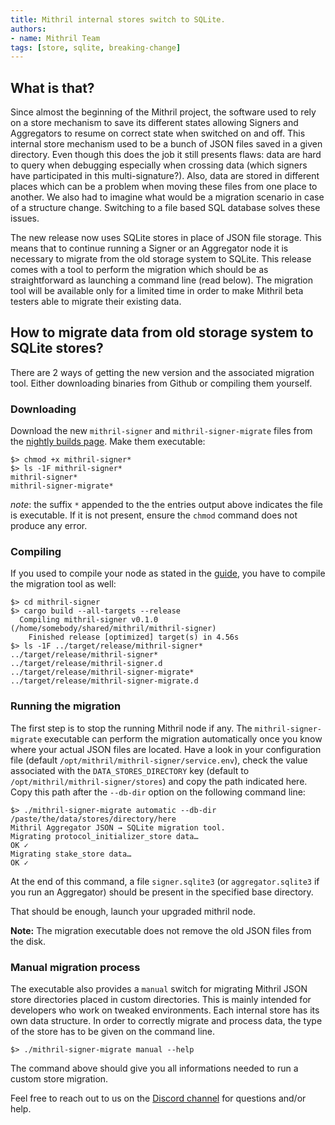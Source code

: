 ```yaml
---
title: Mithril internal stores switch to SQLite.
authors:
- name: Mithril Team
tags: [store, sqlite, breaking-change]
---
```


## What is that?

Since almost the beginning of the Mithril project, the software used to rely on a store mechanism to save its different states allowing Signers and Aggregators to resume on correct state when switched on and off. This internal store mechanism used to be a bunch of JSON files saved in a given directory. Even though this does the job it still presents flaws: data are hard to query when debugging especially when crossing data (which signers have participated in this multi-signature?). Also, data are stored in different places which can be a problem when moving these files from one place to another. We also had to imagine what would be a migration scenario in case of a structure change. Switching to a file based SQL database solves these issues.

The new release now uses SQLite stores in place of JSON file storage. This means that to continue running a Signer or an Aggregator node it is necessary to migrate from the old storage system to SQLite. This release comes with a tool to perform the migration which should be as straightforward as launching a command line (read below). The migration tool will be available only for a limited time in order to make Mithril beta testers able to migrate their existing data.

## How to migrate data from old storage system to SQLite stores?

There are 2 ways of getting the new version and the associated migration tool. Either downloading binaries from Github or compiling them yourself.

### Downloading

Download the new `mithril-signer` and `mithril-signer-migrate` files from the [nightly builds page](https://github.com/input-output-hk/mithril/releases/tag/nightly). Make them executable:

```
$> chmod +x mithril-signer*
$> ls -1F mithril-signer*
mithril-signer*
mithril-signer-migrate*
```

_note_: the suffix `*` appended to the the entries output above indicates the file is executable. If it is not present, ensure the `chmod` command does not produce any error.

### Compiling

If you used to compile your node as stated in the [guide](https://mithril.network/doc/manual/getting-started/run-signer-node), you have to compile the migration tool as well:

```
$> cd mithril-signer
$> cargo build --all-targets --release
  Compiling mithril-signer v0.1.0 (/home/somebody/shared/mithril/mithril-signer)
    Finished release [optimized] target(s) in 4.56s
$> ls -1F ../target/release/mithril-signer*
../target/release/mithril-signer*
../target/release/mithril-signer.d
../target/release/mithril-signer-migrate*
../target/release/mithril-signer-migrate.d
```

### Running the migration

The first step is to stop the running Mithril node if any. The `mithril-signer-migrate` executable can perform the migration automatically once you know where your actual JSON files are located. Have a look in your configuration file (default `/opt/mithril/mithril-signer/service.env`), check the value associated with the `DATA_STORES_DIRECTORY` key (default to `/opt/mithril/mithril-signer/stores`) and copy the path indicated here. Copy this path after the `--db-dir` option on the following command line:

```
$> ./mithril-signer-migrate automatic --db-dir /paste/the/data/stores/directory/here
Mithril Aggregator JSON → SQLite migration tool.
Migrating protocol_initializer_store data…
OK ✓
Migrating stake_store data…
OK ✓
```

At the end of this command, a file `signer.sqlite3` (or `aggregator.sqlite3` if you run an Aggregator) should be present in the specified base directory. 

That should be enough, launch your upgraded mithril node.

**Note:** The migration executable does not remove the old JSON files from the disk. 

### Manual migration process

The executable also provides a `manual` switch for migrating Mithril JSON store directories placed in custom directories. This is mainly intended for developers who work on tweaked environments. Each internal store has its own data structure. In order to correctly migrate and process data, the type of the store has to be given on the command line.

```
$> ./mithril-signer-migrate manual --help
```

The command above should give you all informations needed to run a custom store migration. 

Feel free to reach out to us on the [Discord channel](https://discord.gg/5kaErDKDRq) for questions and/or help.